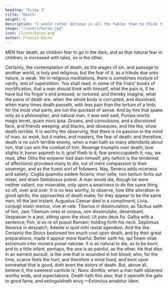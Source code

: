 ```yaml
---
heading: "Essay 2"
title: "Death"
weight: 6
description: "I would rather believe in all the fables than to think tthat this universal frame is without a mind"
image: "/covers/bacon.jpg"
icon: /icons/bacon.png
author: Francis Bacon
---
```




MEN fear death, as children fear to go in the dark; and as that natural fear in children, is increased with tales, so is the other. 

Certainly, the contemplation of death, as the wages of sin, and passage to another world, is holy and religious; but the fear of it, as a tribute due unto nature, is weak. Yet in religious meditations, there is sometimes mixture of vanity, and of superstition. You shall read, in some of the friars' books of mortification, that a man should think with himself, what the pain is, if he have but his finger's end pressed, or tortured, and thereby imagine, what the pains of death are, when the whole body is corrupted, and dissolved; when many times death passeth, with less pain than the torture of a limb; for the most vital parts, are not the quickest of sense. And by him that spake only as a philosopher, and natural man, it was well said, Pompa mortis magis terret, quam mors ipsa. Groans, and convulsions, and a discolored face, and friends weeping, and blacks, and obsequies, and the like, show death terrible. It is worthy the observing, that there is no passion in the mind of man, so weak, but it mates, and masters, the fear of death; and therefore, death is no such terrible enemy, when a man hath so many attendants about him, that can win the combat of him. Revenge triumphs over death; love slights it; honor aspireth to it; grief flieth to it; fear preoccupateth it; nay, we read, after Otho the emperor had slain himself, pity (which is the tenderest of affections) provoked many to die, out of mere compassion to their sovereign, and as the truest sort of followers. Nay, Seneca adds niceness and satiety: Cogita quamdiu eadem feceris; mori velle, non tantum fortis aut miser, sed etiam fastidiosus potest. A man would die, though he were neither valiant, nor miserable, only upon a weariness to do the same thing so oft, over and over. It is no less worthy, to observe, how little alteration in good spirits, the approaches of death make; for they appear to be the same men, till the last instant. Augustus Caesar died in a compliment; Livia, conjugii nostri memor, vive et vale. Tiberius in dissimulation; as Tacitus saith of him, Jam Tiberium vires et corpus, non dissimulatio, deserebant. Vespasian in a jest, sitting upon the stool; Ut puto deus fio. Galba with a sentence; Feri, si ex re sit populi Romani; holding forth his neck. Septimius Severus in despatch; Adeste si quid mihi restat agendum. And the like. Certainly the Stoics bestowed too much cost upon death, and by their great preparations, made it appear more fearful. Better saith he, qui finem vitae extremum inter munera ponat naturae. It is as natural to die, as to be born; and to a little infant, perhaps, the one is as painful, as the other. He that dies in an earnest pursuit, is like one that is wounded in hot blood; who, for the time, scarce feels the hurt; and therefore a mind fixed, and bent upon somewhat that is good, doth avert the dolors of death. But, above all, believe it, the sweetest canticle is', Nunc dimittis; when a man hath obtained worthy ends, and expectations. Death hath this also; that it openeth the gate to good fame, and extinguisheth envy.—Extinctus amabitur idem.




